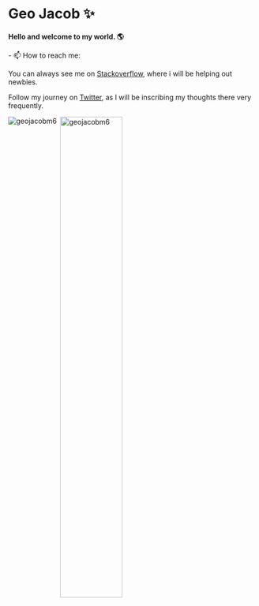 # Geo Jacob :sparkles:

**Hello and welcome to my world. :earth_americas:**



 

<!--
**geojacobm6/geojacobm6** is a ✨ _special_ ✨ repository because its `README.md` (this file) appears on your GitHub profile.

Here are some ideas to get you started:

- 🔭 I’m currently working on ...
- 🌱 I’m currently learning ...
- 👯 I’m looking to collaborate on ...
- 🤔 I’m looking for help with ...
- 💬 Ask me about ...

- 😄 Pronouns: ...
- ⚡ Fun fact: ...
-->


<p align="left">
- 📫 How to reach me:
</p>
<p align="center">

 You can always see me on [Stackoverflow](https://stackoverflow.com/users/3168421/geo-jacob), where i will be helping out newbies. 
  
  </p>
  <p align="center">

 Follow my journey on [Twitter](https://twitter.com/intent/follow?screen_name=geojacobm6), as I will be inscribing my thoughts there very frequently. 
  
  </p>



<p><img align="left" src="https://github-readme-stats.vercel.app/api/top-langs?username=geojacobm6&show_icons=true&locale=en&layout=compact" alt="geojacobm6" /></p>

<p>&nbsp;<img align="center" width=50% src="https://github-readme-stats.vercel.app/api?username=geojacobm6&show_icons=true&locale=en&count_private=true" alt="geojacobm6" /></p>
<!--
[![Twitter Follow](https://img.shields.io/twitter/follow/geojacobm6?label=People%20following%20me%20on%20Twitter&style=social)](https://twitter.com/intent/follow?screen_name=geojacobm6)

<p align="left">
<a href="https://stackexchange.com/users/3820159"><img src="https://stackexchange.com/users/flair/3820159.png?theme=dark" alt="profile for Geo Jacob on Stack Exchange, a network of free, community-driven Q&amp;A sites" title="profile for Geo Jacob on Stackoverflow, a network of free, community-driven Q&amp;A sites"></a>
</p>

-->

